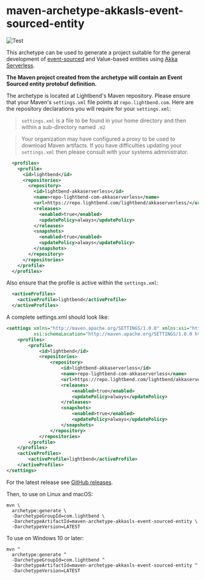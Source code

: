 # maven-archetype-akkasls-event-sourced-entity

![Test](https://github.com/lightbend/akkaserverless-maven-archetype/workflows/Test/badge.svg)

This archetype can be used to generate a project suitable for the general development of
[event-sourced](https://martinfowler.com/eaaDev/EventSourcing.html) and Value-based entities using [Akka Serverless](https://www.lightbend.com/akka-serverless).

**The Maven project created from the archetype will contain an Event Sourced entity protobuf definition.**

The archetype is located at Lightbend's Maven repository. Please ensure that
your Maven's `settings.xml` file points at `repo.lightbend.com`. Here are the repository
declarations you will require for your `settings.xml`:

> `settings.xml` is a file to be found in your home directory and then within a sub-directory named `.m2`

> Your organization may have configured a proxy to be used to download Maven artifacts.
> If you have difficulties updating your `settings.xml` then please consult with your
> systems administrator.

```xml
  <profiles>
    <profile>
      <id>lightbend</id>
      <repositories>
        <repository>
          <id>lightbend-akkaserverless</id>
          <name>repo-lightbend-com-akkaserverless</name>
          <url>https://repo.lightbend.com/lightbend/akkaserverless/</url>
          <releases>
            <enabled>true</enabled>
            <updatePolicy>always</updatePolicy>
          </releases>
          <snapshots>
            <enabled>true</enabled>
            <updatePolicy>always</updatePolicy>
          </snapshots>
        </repository>
      </repositories>
    </profile>
  </profiles>
```

Also ensure that the profile is active within the `settings.xml`:

```xml
  <activeProfiles>
    <activeProfile>lightbend</activeProfile>
  </activeProfiles>
```

A complete settings.xml should look like:
```xml
<settings xmlns="http://maven.apache.org/SETTINGS/1.0.0" xmlns:xsi="http://www.w3.org/2001/XMLSchema-instance"
          xsi:schemaLocation="http://maven.apache.org/SETTINGS/1.0.0 https://maven.apache.org/xsd/settings-1.0.0.xsd">
    <profiles>
        <profile>
            <id>lightbend</id>
            <repositories>
                <repository>
                    <id>lightbend-akkaserverless</id>
                    <name>repo-lightbend-com-akkaserverless</name>
                    <url>https://repo.lightbend.com/lightbend/akkaserverless/</url>
                    <releases>
                        <enabled>true</enabled>
                        <updatePolicy>always</updatePolicy>
                    </releases>
                    <snapshots>
                        <enabled>true</enabled>
                        <updatePolicy>always</updatePolicy>
                    </snapshots>
                </repository>
            </repositories>
        </profile>
    </profiles>
    <activeProfiles>
        <activeProfile>lightbend</activeProfile>
    </activeProfiles>
</settings>
```

For the latest release see [GitHub releases](https://github.com/lightbend/akkaserverless-maven-java/releases).

Then, to use on Linux and macOS:

```
mvn \
  archetype:generate \
  -DarchetypeGroupId=com.lightbend \
  -DarchetypeArtifactId=maven-archetype-akkasls-event-sourced-entity \
  -DarchetypeVersion=LATEST
```

To use on Windows 10 or later:

```
mvn ^
  archetype:generate ^
  -DarchetypeGroupId=com.lightbend ^
  -DarchetypeArtifactId=maven-archetype-akkasls-event-sourced-entity ^
  -DarchetypeVersion=LATEST
```

